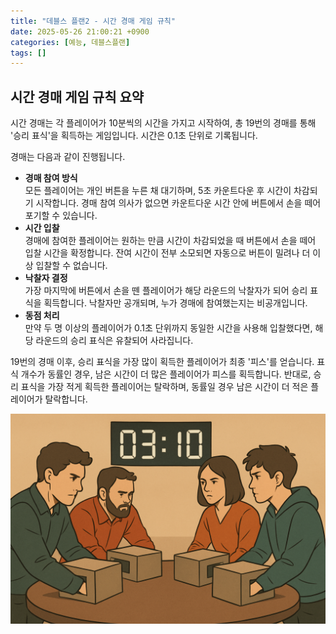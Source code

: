 ```yaml
---
title: "데블스 플랜2 - 시간 경매 게임 규칙"
date: 2025-05-26 21:00:21 +0900
categories: [예능, 데블스플랜]
tags: []
---
```


## 시간 경매 게임 규칙 요약

시간 경매는 각 플레이어가 10분씩의 시간을 가지고 시작하여, 총 19번의 경매를 통해 '승리 표식'을 획득하는 게임입니다. 시간은 0.1초 단위로 기록됩니다.

경매는 다음과 같이 진행됩니다.

- **경매 참여 방식**  
  모든 플레이어는 개인 버튼을 누른 채 대기하며, 5초 카운트다운 후 시간이 차감되기 시작합니다. 경매 참여 의사가 없으면 카운트다운 시간 안에 버튼에서 손을 떼어 포기할 수 있습니다.
- **시간 입찰**  
  경매에 참여한 플레이어는 원하는 만큼 시간이 차감되었을 때 버튼에서 손을 떼어 입찰 시간을 확정합니다. 잔여 시간이 전부 소모되면 자동으로 버튼이 밀려나 더 이상 입찰할 수 없습니다.
- **낙찰자 결정**  
  가장 마지막에 버튼에서 손을 뗀 플레이어가 해당 라운드의 낙찰자가 되어 승리 표식을 획득합니다. 낙찰자만 공개되며, 누가 경매에 참여했는지는 비공개입니다.
- **동점 처리**  
  만약 두 명 이상의 플레이어가 0.1초 단위까지 동일한 시간을 사용해 입찰했다면, 해당 라운드의 승리 표식은 유찰되어 사라집니다.

19번의 경매 이후, 승리 표식을 가장 많이 획득한 플레이어가 최종 '피스'를 얻습니다. 표식 개수가 동률인 경우, 남은 시간이 더 많은 플레이어가 피스를 획득합니다. 반대로, 승리 표식을 가장 적게 획득한 플레이어는 탈락하며, 동률일 경우 남은 시간이 더 적은 플레이어가 탈락합니다.

![시간 경매 게임](assets/img/2025-05-26-75dae70f-0a75-44c1-a2f0-51389d464fc6/1748264695983.png)